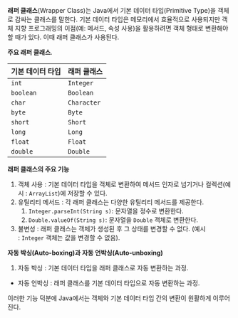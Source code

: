 **래퍼 클래스**(Wrapper Class)는 Java에서 기본 데이터 타입(Primitive Type)을 객체로 감싸는 클래스를 말한다. 기본 데이터 타입은 메모리에서 효율적으로 사용되지만 객체 지향 프로그래밍의 이점(예: 메서드, 속성 사용)을 활용하려면 객체 형태로 변환해야 할 때가 있다. 이때 래퍼 클래스가 사용된다.

 **주요 래퍼 클래스**.   

| 기본 데이터 타입 | 래퍼 클래스      |
| --------- | ----------- |
| `int`     | `Integer`   |
| `boolean` | `Boolean`   |
| `char`    | `Character` |
| `byte`    | `Byte`      |
| `short`   | `Short`     |
| `long`    | `Long`      |
| `float`   | `Float`     |
| `double`  | `Double`    |

**래퍼 클래스의 주요 기능**

1. 객체 사용 : 기본 데이터 타입을 객체로 변환하여 메서드 인자로 넘기거나 컬렉션(예시 : `ArrayList`)에 저장할 수 있다.
2. 유틸리티 메서드 : 각 래퍼 클래스는 다양한 유틸리티 메서드를 제공한다. 
    1. `Integer.parseInt(String s)`: 문자열을 정수로 변환한다.
    2. `Double.valueOf(String s)`: 문자열을 `Double` 객체로 변환한다.
3. 불변성 : 래퍼 클래스는 객체가 생성된 후 그 상태를 변경할 수 없다. (예시 : `Integer` 객체는 값을 변경할 수 없음).
    

 **자동 박싱(Auto-boxing)과 자동 언박싱(Auto-unboxing)**
1. 자동 박싱 : 기본 데이터 타입을 래퍼 클래스로 자동 변환하는 과정.
- 자동 언박싱 : 래퍼 클래스를 기본 데이터 타입으로 자동 변환하는 과정.

이러한 기능 덕분에 Java에서는 객체와 기본 데이터 타입 간의 변환이 원활하게 이루어진다.